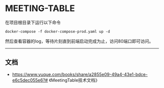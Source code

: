# MEETING-TABLE

在项目根目录下运行以下命令
```
docker-compose -f docker-compose-prod.yaml up -d
```
然后查看容器的log，等待片刻直到前端启动完成为止，访问80端口即可访问。

---
## 文档

- https://www.yuque.com/books/share/a2855e09-49a4-43e1-bdce-e6c5dec055e6?# 《MeetingTable技术文档》
